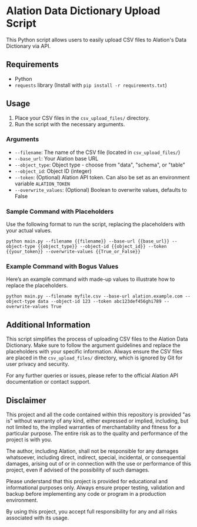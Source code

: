 # Alation Data Dictionary Upload Script

This Python script allows users to easily upload CSV files to Alation's Data Dictionary via API.

## Requirements

- Python
- `requests` library (Install with `pip install -r requirements.txt`)

## Usage

1. Place your CSV files in the `csv_upload_files/` directory.
2. Run the script with the necessary arguments.

### Arguments

- `--filename`: The name of the CSV file (located in `csv_upload_files/`)
- `--base_url`: Your Alation base URL
- `--object_type`: Object type - choose from "data", "schema", or "table"
- `--object_id`: Object ID (integer)
- `--token`: (Optional) Alation API token. Can also be set as an environment variable `ALATION_TOKEN`
- `--overwrite_values`: (Optional) Boolean to overwrite values, defaults to False

### Sample Command with Placeholders

Use the following format to run the script, replacing the placeholders with your actual values.

`python main.py --filename {{filename}} --base-url {{base_url}} --object-type {{object_type}} --object-id {{object_id}} --token {{your_token}} --overwrite-values {{True_or_False}}`

### Example Command with Bogus Values

Here’s an example command with made-up values to illustrate how to replace the placeholders.

`python main.py --filename myfile.csv --base-url alation.example.com --object-type data --object-id 123 --token abc123def456ghi789 --overwrite-values True`


## Additional Information

This script simplifies the process of uploading CSV files to the Alation Data Dictionary. Make sure to follow the argument guidelines and replace the placeholders with your specific information. Always ensure the CSV files are placed in the `csv_upload_files/` directory, which is ignored by Git for user privacy and security.

For any further queries or issues, please refer to the official Alation API documentation or contact support.

## Disclaimer

This project and all the code contained within this repository is provided "as is" without warranty of any kind, either expressed or implied, including, but not limited to, the implied warranties of merchantability and fitness for a particular purpose. The entire risk as to the quality and performance of the project is with you.

The author, including Alation, shall not be responsible for any damages whatsoever, including direct, indirect, special, incidental, or consequential damages, arising out of or in connection with the use or performance of this project, even if advised of the possibility of such damages.

Please understand that this project is provided for educational and informational purposes only. Always ensure proper testing, validation and backup before implementing any code or program in a production environment.

By using this project, you accept full responsibility for any and all risks associated with its usage.